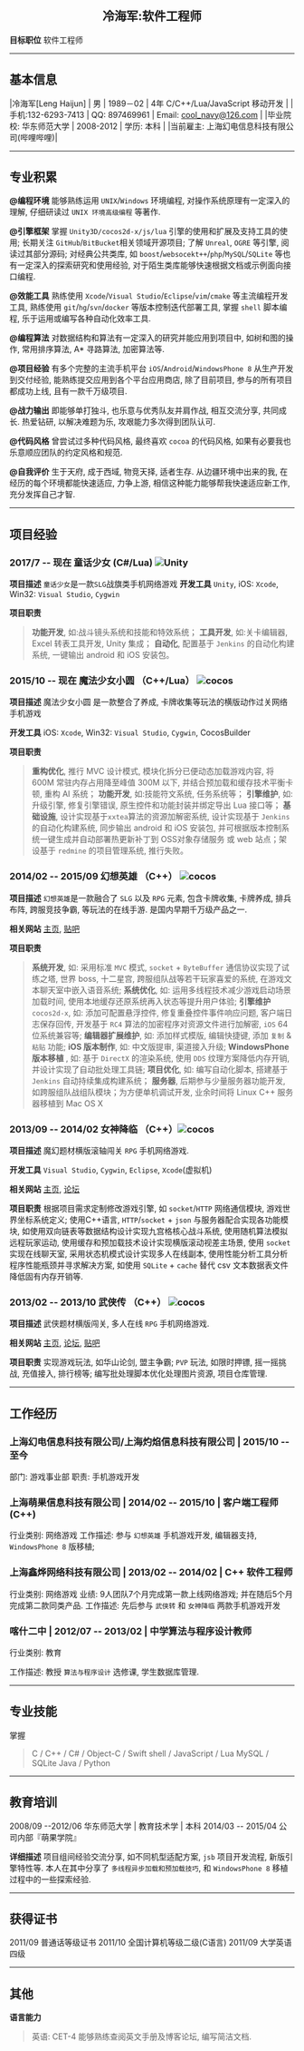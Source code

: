 ## <center> 冷海军:软件工程师 </center>

**目标职位** 软件工程师

----
## 基本信息 ##
|冷海军[Leng Haijun] | 男 | 1989－02 | 4年 C/C++/Lua/JavaScript 移动开发 |
|手机:132-6293-7413 | QQ:  897469961 | Email: <cool_navy@126.com> |
|毕业院校: 华东师范大学 | 2008-2012 | 学历: 本科 |
|当前雇主: 上海幻电信息科技有限公司(哔哩哔哩)|

----
## 专业积累 ##

**@编程环境** 能够熟练运用 `UNIX`/`Windows` 环境编程, 对操作系统原理有一定深入的理解, 仔细研读过 `UNIX 环境高级编程` 等著作.

**@引擎框架** 掌握 `Unity3D/cocos2d-x/js/lua` 引擎的使用和扩展及支持工具的使用; 长期关注 `GitHub`/`BitBucket`相关领域开源项目; 了解 `Unreal`, `OGRE` 等引擎, 阅读过其部分源码; 对经典公共类库, 如 `boost`/`websocekt++`/`php`/`MySQL`/`SQLite` 等也有一定深入的探索研究和使用经验, 对于陌生类库能够快速根据文档或示例面向接口编程. 

**@效能工具** 熟练使用 `Xcode`/`Visual Studio`/`Eclipse`/`vim`/`cmake` 等主流编程开发工具, 熟练使用 `git`/`hg`/`svn`/`docker` 等版本控制迭代部署工具, 掌握 `shell` 脚本编程, 乐于运用或编写各种自动化效率工具.

**@编程算法** 对数据结构和算法有一定深入的研究并能应用到项目中, 如树和图的操作, 常用排序算法, A\* 寻路算法, 加密算法等.

**@项目经验** 有多个完整的主流手机平台 `iOS`/`Android`/`WindowsPhone 8` 从生产开发到交付经验, 能熟练提交应用到各个平台应用商店, 除了目前项目, 参与的所有项目都成功上线, 且有一款千万级项目.

**@战力输出** 即能够单打独斗, 也乐意与优秀队友并肩作战, 相互交流分享, 共同成长. 热爱钻研, 以解决难题为乐, 攻艰能力多次得到团队认可.

**@代码风格** 曾尝试过多种代码风格, 最终喜欢 `cocoa` 的代码风格, 如果有必要我也乐意顺应团队的约定风格和规范. 

**@自我评价** 生于天府, 成于西域, 物竞天择, 适者生存. 从边疆环境中出来的我, 在经历的每个环境都能快速适应, 力争上游, 相信这种能力能够帮我快速适应新工作, 充分发挥自己才智.

----
## 项目经验 ##

### 2017/7 -- 现在 童话少女 (C#/Lua) ![Unity](https://bytebucket.org/cn00/utilities/raw/96db36537ff56aa3f7f45323515a4c335f10079f/icon/unity_16.png)
**项目描述** `童话少女`是一款`SLG`战旗类手机网络游戏
**开发工具** `Unity`, iOS: `Xcode`, Win32: `Visual Studio`, `Cygwin`

**项目职责** 
> **功能开发**, 如:战斗镜头系统和技能和特效系统；
> **工具开发**, 如:关卡编辑器, Excel 转表工具开发, Unity 集成；
> **自动化**, 配置基于 `Jenkins` 的自动化构建系统, 一键输出 android 和 iOS 安装包。


### 2015/10 -- 现在 魔法少女小圆 （C++/Lua） ![cocos](https://bytebucket.org/cn00/utilities/raw/8042a2c0cc183560721fb5dc302b48408d3b829e/icon/cocos-16.png)

**项目描述** 魔法少女小圆 是一款整合了养成, 卡牌收集等玩法的横版动作过关网络手机游戏

**开发工具** iOS: `Xcode`, Win32: `Visual Studio`, `Cygwin`, CocosBuilder

**项目职责** 
> **重构优化**, 推行 MVC 设计模式, 模块化拆分已便动态加载游戏内容, 将 600M 常驻内存占用降至峰值 300M 以下, 并结合预加载和缓存技术平衡卡顿, 重构 AI 系统；
> **功能开发**, 如:技能符文系统, 任务系统等；
> **引擎维护**, 如:升级引擎, 修复引擎错误, 原生控件和功能封装并绑定导出 Lua 接口等；
> **基础设施**, 设计实现基于`xxtea`算法的资源加解密系统, 设计实现基于 `Jenkins` 的自动化构建系统, 同步输出 android 和 iOS 安装包, 并可根据版本控制系统一键生成并自动部署热更新补丁到 OSS对象存储服务 或 web 站点；架设基于 `redmine` 的项目管理系统, 推行失败。


<!--
2015 AngryBots ![Unity](https://bytebucket.org/cn00/utilities/raw/96db36537ff56aa3f7f45323515a4c335f10079f/icon/unity_16.png) (练习项目)
**项目描述** 基于 `Unity3D` 示例`AngryBots`二次开发项目

**开发工具** `Unity`

**相关链接**[百度网盘](http://pan.baidu.com/s/1eQnriH8)

**项目职责** 
> **脚本改写** 基于 `GitHub` [AngryBots](https://github.com/SpiritWolf2015/U3D5_CSharp_AngryBots) 将原有 `js`  脚本改写为 `C#`脚本;

> **添加怪物** 添加新怪物, 添加角色及怪物头标, 显示其名称, 生命值等;

> **语音聊天室** 接入亲加语音聊天室

> **多人模式** 添加基于 `M2H_Networking` 局域网多人模式(进行中);

-->

### 2014/02 -- 2015/09 幻想英雄 （C++） ![cocos](https://bytebucket.org/cn00/utilities/raw/8042a2c0cc183560721fb5dc302b48408d3b829e/icon/cocos-16.png)

**项目描述** `幻想英雄`是一款融合了 `SLG` 以及 `RPG` 元素, 包含卡牌收集, 卡牌养成, 排兵布阵, 跨服竞技争霸, 等玩法的在线手游. 是国内早期千万级产品之一. 

**相关网站** [主页](http://gamed9.com/home/pro_2.html), [贴吧](http://tieba.baidu.com/f?kw=%E5%B9%BB%E6%83%B3%E8%8B%B1%E9%9B%84&ie=utf-8)

**项目职责** 
> **系统开发**, 如: 采用标准 `MVC` 模式, `socket` + `ByteBuffer` 通信协议实现了试练之塔, 世界 boss, 十二星宫, 跨服组队战等若干玩家喜爱的系统, 在游戏文本聊天室中嵌入语音系统;
> **系统优化**, 如: 运用多线程技术减少游戏启动场景加载时间, 使用本地缓存还原系统再入状态等提升用户体验;
> **引擎维护** `cocos2d-x`, 如: 添加可配置悬浮控件, 修复重叠控件事件响应问题, 客户端日志保存回传, 开发基于 `RC4` 算法的加密程序对资源文件进行加解密, `iOS` 64位系统兼容等;
> **编辑器扩展维护**, 如: 添加样式模版, 编辑快捷键, 添加 `复制` & `粘贴` 功能;
> **iOS 版本制作**, 如: 中文版提审, 渠道接入升级;
> **WindowsPhone 版本移植** , 如: 基于 `DirectX` 的渲染系统, 使用 `DDS` 纹理方案降低内存开销, 并设计实现了自动批处理工具链; 
> **项目优化**, 如: 编写自动化脚本, 搭建基于 `Jenkins` 自动持续集成构建系统；
> **服务器**, 后期参与少量服务器功能开发, 如跨服组队战组队模块；为方便单机调试开发, 业余时间将 Linux C++ 服务器移植到 Mac OS X

<!--
2014/12 -- 2015/02 伴伴 ![ios]()
**项目描述** 一款 `o2o` 心理咨询 APP. 
**开发工具** `Xcode`
**代码仓库** [Bitbucket](https://bitbucket.org/cn00/banban)
**项目职责** 使用 `Object-C` 编写 `iOS` 客户端程序, `iPhone` 和 `iPad` 屏幕适配. 使用 `cocopod` 管理第三方库. 采用 `EaseMobSDK` 环信通信云实现即时在线聊天; `AFNetwork` 作为网络通信模块; `JSONKIT` 解析网络数据; `MWPhotoBrowser` 作为照片墙展示模块; `AliPay` 支付宝支付.
-->

### 2013/09 -- 2014/02 女神降临 （C++）![cocos](https://bytebucket.org/cn00/utilities/raw/8042a2c0cc183560721fb5dc302b48408d3b829e/icon/cocos-16.png)

**项目描述** 魔幻题材横版滚轴闯关 `RPG` 手机网络游戏.

**开发工具** `Visual Studio`, `Cygwin`, `Eclipse`, `Xcode`(虚拟机)

**相关网站** [主页](http://www.9game.cn/nsjl), [论坛](http://bbs.9game.cn/forum-1925-1.html)

**项目职责** 根据项目需求定制修改游戏引擎, 如 `socket`/`HTTP` 网络通信模块, 游戏世界坐标系统定义; 使用C++语言, `HTTP`/`socket` + `json` 与服务器配合实现各功能模块, 如使用双向链表等数据结构设计实现九宫格核心战斗系统, 使用随机算法模拟远程玩家运动, 使用缓存和预加载技术设计实现横版滚动视差主场景, 使用 `socket` 实现在线聊天室, 采用状态机模式设计实现多人在线副本, 使用性能分析工具分析程序性能瓶颈并寻求解决方案, 如使用 `SQLite` + `cache` 替代 csv 文本数据表文件降低固有内存开销等.

### 2013/02 -- 2013/10 武侠传 （C++） ![cocos](https://bytebucket.org/cn00/utilities/raw/8042a2c0cc183560721fb5dc302b48408d3b829e/icon/cocos-16.png)

**项目描述** 武侠题材横版闯关, 多人在线 `RPG` 手机网络游戏.

**相关网站** [主页](http://ng.9game.cn/game/detail_514565.html), [论坛](http://bbs.9game.cn/forum-968-1.html), [贴吧](http://tieba.baidu.com/f?kw=%E6%AD%A6%E4%BE%A0%E4%BC%A0&ie=utf-8)

**项目职责** 实现游戏玩法, 如华山论剑, 盟主争霸; `PVP` 玩法,  如限时押镖, 摇一摇挑战, 充值接入, 排行榜等; 编写批处理脚本优化处理图片资源, 项目仓库管理.

----
## 工作经历 ##

### 上海幻电信息科技有限公司/上海灼焰信息科技有限公司 | 2015/10 -- 至今
部门: 游戏事业部 
职责: 手机游戏开发


### 上海萌果信息科技有限公司 | 2014/02 -- 2015/10 | 客户端工程师(C++)
行业类别: 网络游戏
工作描述: 参与 `幻想英雄` 手机游戏开发, 编辑器支持,  `WindowsPhone 8` 版移植;


### 上海鑫烨网络科技有限公司 | 2013/02 -- 2014/02 | C++ 软件工程师
行业类别: 网络游戏
业绩: 9人团队7个月完成第一款上线网络游戏; 并在随后5个月完成第二款同类产品.
工作描述: 先后参与 `武侠转` 和 `女神降临` 两款手机游戏开发


### 喀什二中 | 2012/07 -- 2013/02 | 中学算法与程序设计教师

行业类别: 教育

工作描述: 教授 `算法与程序设计` 选修课, 学生数据库管理.

----
## 专业技能 ##
掌握 
> C / C++ / C# / Object-C / Swift
> shell / JavaScript / Lua
> MySQL / SQLite
> Java / Python

----
## 教育培训 ##
2008/09 --2012/06 华东师范大学 | 教育技术学 | 本科
2014/03 -- 2015/04 公司内部『萌果学院』

**详细描述** 项目组间经验交流分享, 如不同机型适配方案, `jsb` 项目开发流程, 新版引擎特性等. 本人在其中分享了 `多线程异步加载和预加载技巧`, 和 `WindowsPhone 8` 移植过程中的一些探索经验.

----
## 获得证书 ##
2011/09 普通话等级证书
2011/10 全国计算机等级二级(C语言)
2011/09 大学英语四级

----
## 其他 ##
**语言能力**
> 英语: CET-4 能够熟练查阅英文手册及博客论坛, 编写简洁文档.
